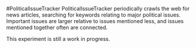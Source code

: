 #PoliticalIssueTracker
PoliticalIssueTracker periodically crawls the web for news articles, searching for keywords relating to major political issues. Important issues are larger relative to issues mentioned less, and issues mentioned together often are connected.

This experiment is still a work in progress.